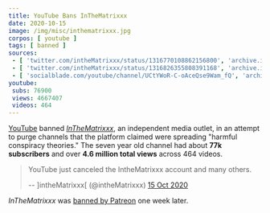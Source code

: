 ```yaml
---
title: YouTube Bans InTheMatrixxx
date: 2020-10-15
image: /img/misc/inthematrixxx.jpg
corpos: [ youtube ]
tags: [ banned ]
sources:
 - [ 'twitter.com/intheMatrixxx/status/1316770108862156800', 'archive.is/mAb2b' ]
 - [ 'twitter.com/intheMatrixxx/status/1316826355808391168', 'archive.is/fGJ1P' ]
 - [ 'socialblade.com/youtube/channel/UCtYWoR-C-oAceQse9Wam_fQ', 'archive.is/rNu5E' ]
youtube:
 subs: 76900
 views: 4667407
 videos: 464
---
```


[YouTube](/youtube/) banned [_InTheMatrixxx_](https://inthematrixxx.com/), an
independent media outlet, in an attempt to purge channels that the platform
claimed were spreading "harmful conspiracy theories." The seven year old
channel had about **77k subscribers** and over **4.6 million total views**
across 464 videos.

> YouTube just canceled the IntheMatrixxx account and many others.
>
> -- \]intheMatrixxx\[ (@intheMatrixxx) [15 Oct 2020](https://archive.is/mAb2b)

_InTheMatrixxx_ was [banned by Patreon](/e/patreon-bans-inthematrixxx/)
one week later.
